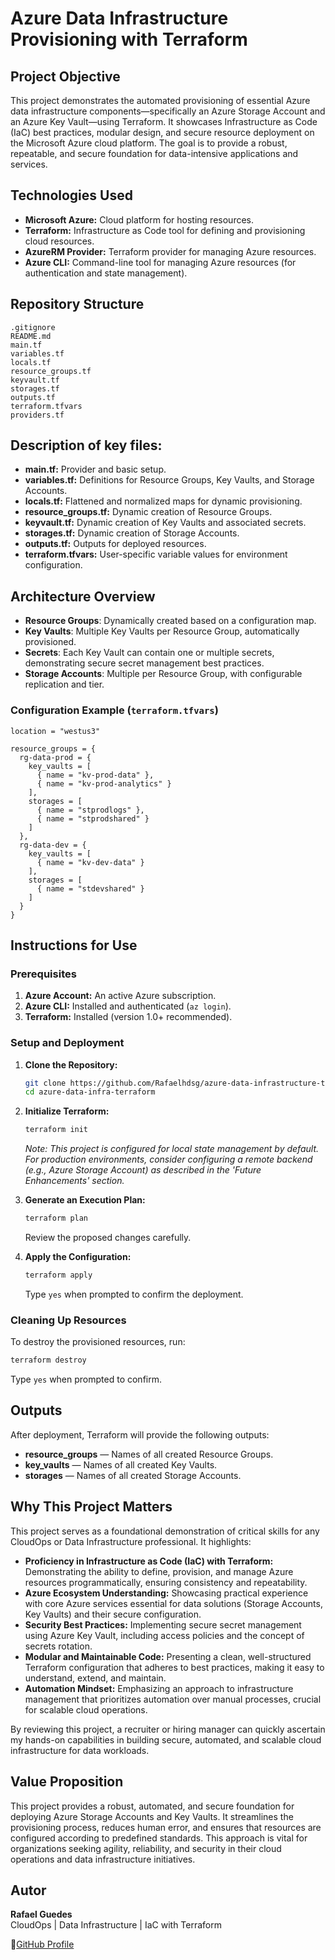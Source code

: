 # Azure Data Infrastructure Provisioning with Terraform

## Project Objective

This project demonstrates the automated provisioning of essential Azure data infrastructure components—specifically an Azure Storage Account and an Azure Key Vault—using Terraform. It showcases Infrastructure as Code (IaC) best practices, modular design, and secure resource deployment on the Microsoft Azure cloud platform. The goal is to provide a robust, repeatable, and secure foundation for data-intensive applications and services.

## Technologies Used

*   **Microsoft Azure:** Cloud platform for hosting resources.
*   **Terraform:** Infrastructure as Code tool for defining and provisioning cloud resources.
*   **AzureRM Provider:** Terraform provider for managing Azure resources.
*   **Azure CLI:** Command-line tool for managing Azure resources (for authentication and state management).

## Repository Structure

```
.gitignore
README.md
main.tf
variables.tf
locals.tf
resource_groups.tf
keyvault.tf
storages.tf
outputs.tf
terraform.tfvars
providers.tf
```

## Description of key files:
*   **main.tf:** Provider and basic setup.
*   **variables.tf:** Definitions for Resource Groups, Key Vaults, and Storage Accounts.
*   **locals.tf:** Flattened and normalized maps for dynamic provisioning.
*   **resource_groups.tf:** Dynamic creation of Resource Groups.
*   **keyvault.tf:** Dynamic creation of Key Vaults and associated secrets.
*   **storages.tf:** Dynamic creation of Storage Accounts.
*   **outputs.tf:** Outputs for deployed resources.
*   **terraform.tfvars:** User-specific variable values for environment configuration.

## Architecture Overview

- **Resource Groups**: Dynamically created based on a configuration map.
- **Key Vaults**: Multiple Key Vaults per Resource Group, automatically provisioned.
- **Secrets**: Each Key Vault can contain one or multiple secrets, demonstrating secure secret management best practices.
- **Storage Accounts**: Multiple per Resource Group, with configurable replication and tier.

### Configuration Example (`terraform.tfvars`)

```hcl
location = "westus3"

resource_groups = {
  rg-data-prod = {
    key_vaults = [
      { name = "kv-prod-data" },
      { name = "kv-prod-analytics" }
    ],
    storages = [
      { name = "stprodlogs" },
      { name = "stprodshared" }
    ]
  },
  rg-data-dev = {
    key_vaults = [
      { name = "kv-dev-data" }
    ],
    storages = [
      { name = "stdevshared" }
    ]
  }
}
```

## Instructions for Use

### Prerequisites

1.  **Azure Account:** An active Azure subscription.
2.  **Azure CLI:** Installed and authenticated (`az login`).
3.  **Terraform:** Installed (version 1.0+ recommended).

### Setup and Deployment

1.  **Clone the Repository:**
    ```bash
    git clone https://github.com/Rafaelhdsg/azure-data-infrastructure-terraform.git
    cd azure-data-infra-terraform
    ```

2.  **Initialize Terraform:**
    ```bash
    terraform init
    ```
    *Note: This project is configured for local state management by default. For production environments, consider configuring a remote backend (e.g., Azure Storage Account) as described in the 'Future Enhancements' section.* 

4.  **Generate an Execution Plan:**
    ```bash
    terraform plan
    ```
    Review the proposed changes carefully.

5.  **Apply the Configuration:**
    ```bash
    terraform apply
    ```
    Type `yes` when prompted to confirm the deployment.

### Cleaning Up Resources

To destroy the provisioned resources, run:

```bash
terraform destroy
```
Type `yes` when prompted to confirm.

## Outputs

After deployment, Terraform will provide the following outputs:

- **resource_groups** — Names of all created Resource Groups.
- **key_vaults** — Names of all created Key Vaults.
- **storages** — Names of all created Storage Accounts.

## Why This Project Matters

This project serves as a foundational demonstration of critical skills for any CloudOps or Data Infrastructure professional. It highlights:

*   **Proficiency in Infrastructure as Code (IaC) with Terraform:** Demonstrating the ability to define, provision, and manage Azure resources programmatically, ensuring consistency and repeatability.
*   **Azure Ecosystem Understanding:** Showcasing practical experience with core Azure services essential for data solutions (Storage Accounts, Key Vaults) and their secure configuration.
*   **Security Best Practices:** Implementing secure secret management using Azure Key Vault, including access policies and the concept of secrets rotation.
*   **Modular and Maintainable Code:** Presenting a clean, well-structured Terraform configuration that adheres to best practices, making it easy to understand, extend, and maintain.
*   **Automation Mindset:** Emphasizing an approach to infrastructure management that prioritizes automation over manual processes, crucial for scalable cloud operations.

By reviewing this project, a recruiter or hiring manager can quickly ascertain my hands-on capabilities in building secure, automated, and scalable cloud infrastructure for data workloads.

## Value Proposition

This project provides a robust, automated, and secure foundation for deploying Azure Storage Accounts and Key Vaults. It streamlines the provisioning process, reduces human error, and ensures that resources are configured according to predefined standards. This approach is vital for organizations seeking agility, reliability, and security in their cloud operations and data infrastructure initiatives.


## Autor 

**Rafael Guedes**  \
CloudOps | Data Infrastructure | IaC with Terraform

📍[GitHub Profile](https://github.com/Rafaelhdsg)
